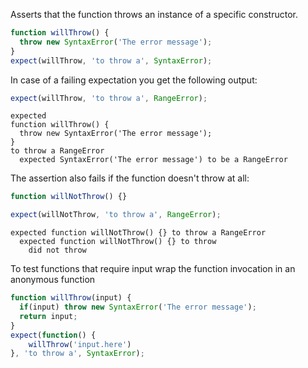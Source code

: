 Asserts that the function throws an instance of a specific constructor.

```javascript
function willThrow() {
  throw new SyntaxError('The error message');
}
expect(willThrow, 'to throw a', SyntaxError);
```

In case of a failing expectation you get the following output:

```javascript
expect(willThrow, 'to throw a', RangeError);
```

```output
expected
function willThrow() {
  throw new SyntaxError('The error message');
}
to throw a RangeError
  expected SyntaxError('The error message') to be a RangeError
```

The assertion also fails if the function doesn't throw at all:

```javascript
function willNotThrow() {}

expect(willNotThrow, 'to throw a', RangeError);
```

```output
expected function willNotThrow() {} to throw a RangeError
  expected function willNotThrow() {} to throw
    did not throw
```

To test functions that require input wrap the function invocation in an anonymous function

```javascript
function willThrow(input) {
  if(input) throw new SyntaxError('The error message');
  return input;
}
expect(function() {
    willThrow('input.here')
}, 'to throw a', SyntaxError);
```
